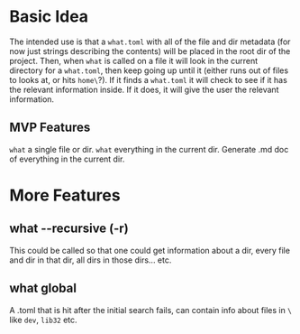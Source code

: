 # Basic Idea

The intended use is that a `what.toml` with all of the file and dir metadata (for now just strings describing the contents) will be placed in the root dir of the project. Then, when `what` is called on a file it will look in the current directory for a `what.toml`, then keep going up until it (either runs out of files to looks at, or hits `home\`?). If it finds a `what.toml` it will check to see if it has the relevant information inside. If it does, it will give the user the relevant information. 

## MVP Features

`what` a single file or dir. `what` everything in the current dir. Generate .md doc of everything in the current dir.

# More Features

## what --recursive (-r)

This could be called so that one could get information about a dir, every file and dir in that dir, all dirs in those dirs... etc.

## what global

A .toml that is hit after the initial search fails, can contain info about files in `\` like `dev`, `lib32` etc.